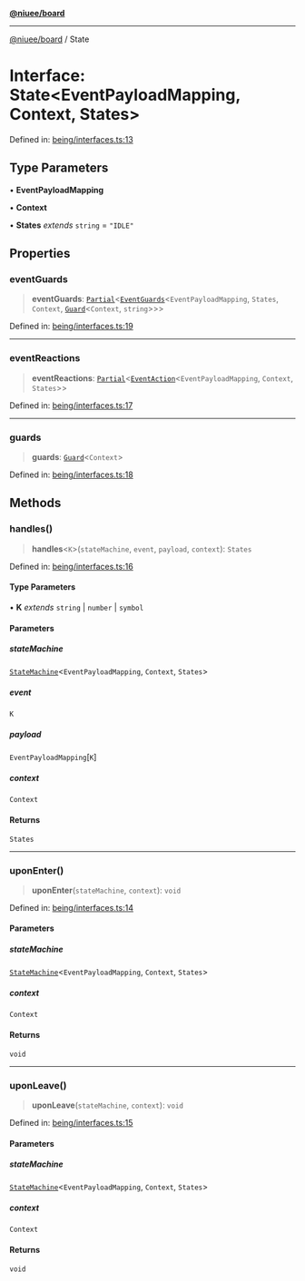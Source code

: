 [**@niuee/board**](../README.md)

***

[@niuee/board](../globals.md) / State

# Interface: State\<EventPayloadMapping, Context, States\>

Defined in: [being/interfaces.ts:13](https://github.com/niuee/board/blob/e6c1edcccf6525a0cc9088782c7c4653e837f533/src/being/interfaces.ts#L13)

## Type Parameters

• **EventPayloadMapping**

• **Context**

• **States** *extends* `string` = `"IDLE"`

## Properties

### eventGuards

> **eventGuards**: [`Partial`](https://www.typescriptlang.org/docs/handbook/utility-types.html#partialtype)\<[`EventGuards`](../type-aliases/EventGuards.md)\<`EventPayloadMapping`, `States`, `Context`, [`Guard`](../type-aliases/Guard.md)\<`Context`, `string`\>\>\>

Defined in: [being/interfaces.ts:19](https://github.com/niuee/board/blob/e6c1edcccf6525a0cc9088782c7c4653e837f533/src/being/interfaces.ts#L19)

***

### eventReactions

> **eventReactions**: [`Partial`](https://www.typescriptlang.org/docs/handbook/utility-types.html#partialtype)\<[`EventAction`](../type-aliases/EventAction.md)\<`EventPayloadMapping`, `Context`, `States`\>\>

Defined in: [being/interfaces.ts:17](https://github.com/niuee/board/blob/e6c1edcccf6525a0cc9088782c7c4653e837f533/src/being/interfaces.ts#L17)

***

### guards

> **guards**: [`Guard`](../type-aliases/Guard.md)\<`Context`\>

Defined in: [being/interfaces.ts:18](https://github.com/niuee/board/blob/e6c1edcccf6525a0cc9088782c7c4653e837f533/src/being/interfaces.ts#L18)

## Methods

### handles()

> **handles**\<`K`\>(`stateMachine`, `event`, `payload`, `context`): `States`

Defined in: [being/interfaces.ts:16](https://github.com/niuee/board/blob/e6c1edcccf6525a0cc9088782c7c4653e837f533/src/being/interfaces.ts#L16)

#### Type Parameters

• **K** *extends* `string` \| `number` \| `symbol`

#### Parameters

##### stateMachine

[`StateMachine`](StateMachine.md)\<`EventPayloadMapping`, `Context`, `States`\>

##### event

`K`

##### payload

`EventPayloadMapping`\[`K`\]

##### context

`Context`

#### Returns

`States`

***

### uponEnter()

> **uponEnter**(`stateMachine`, `context`): `void`

Defined in: [being/interfaces.ts:14](https://github.com/niuee/board/blob/e6c1edcccf6525a0cc9088782c7c4653e837f533/src/being/interfaces.ts#L14)

#### Parameters

##### stateMachine

[`StateMachine`](StateMachine.md)\<`EventPayloadMapping`, `Context`, `States`\>

##### context

`Context`

#### Returns

`void`

***

### uponLeave()

> **uponLeave**(`stateMachine`, `context`): `void`

Defined in: [being/interfaces.ts:15](https://github.com/niuee/board/blob/e6c1edcccf6525a0cc9088782c7c4653e837f533/src/being/interfaces.ts#L15)

#### Parameters

##### stateMachine

[`StateMachine`](StateMachine.md)\<`EventPayloadMapping`, `Context`, `States`\>

##### context

`Context`

#### Returns

`void`
